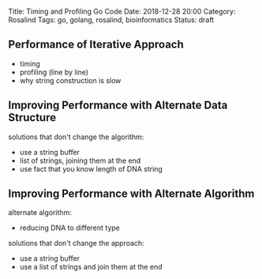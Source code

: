 Title: Timing and Profiling Go Code
Date: 2018-12-28 20:00
Category: Rosalind
Tags: go, golang, rosalind, bioinformatics
Status: draft

## Performance of Iterative Approach

- timing
- profiling (line by line)
- why string construction is slow

## Improving Performance with Alternate Data Structure

solutions that don't change the algorithm:
- use a string buffer
- list of strings, joining them at the end
- use fact that you know length of DNA string

## Improving Performance with Alternate Algorithm

alternate algorithm:
- reducing DNA to different type

solutions that don't change the approach:
- use a string buffer
- use a list of strings and join them at the end
